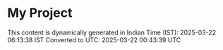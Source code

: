 # My Project

This content is dynamically generated in Indian Time (IST): 2025-03-22 06:13:38 IST
Converted to UTC: 2025-03-22 00:43:39 UTC
